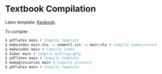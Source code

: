 # Textbook Compilation

Latex template: [Kaobook](https://github.com/fmarotta/kaobook). 

To compile: 
```bash
$ pdflatex main # Compile template
$ makeindex main.nlo -s nomencl.ist -o main.nls # Compile nomenclature
$ makeindex main # Compile index
$ biber main # Compile bibliography
$ pdflatex main # Compile template
$ makeglossaries main # Compile glossary
$ pdflatex main # Compile template
```
